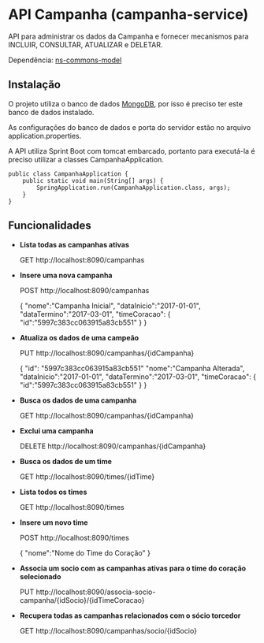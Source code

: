 # API Campanha (campanha-service)

API para administrar os dados da Campanha e fornecer mecanismos para INCLUIR, CONSULTAR, ATUALIZAR e DELETAR.

Dependência: [ns-commons-model](https://github.com/rraminelli/campanha-socio-torcedor/tree/master/ns-commons-model) 

## Instalação

O projeto utiliza o banco de dados [MongoDB](https://www.mongodb.com/download-center?ct=header#community), por isso é preciso ter este banco de dados instalado.

As configurações do banco de dados e porta do servidor estão no arquivo application.properties.

A API utiliza Sprint Boot com tomcat embarcado, portanto para executá-la é preciso utilizar a classes CampanhaApplication.

	public class CampanhaApplication {
		public static void main(String[] args) {
			SpringApplication.run(CampanhaApplication.class, args);
		}
	} 

## Funcionalidades

- **Lista todas as campanhas ativas**

	
	GET http://localhost:8090/campanhas
	
	
- **Insere uma nova campanha**

	
	POST http://localhost:8090/campanhas
	
	{
        "nome":"Campanha Inicial",
        "dataInicio":"2017-01-01",
        "dataTermino":"2017-03-01",
        "timeCoracao":
        {
            "id":"5997c383cc063915a83cb551"
        }
	}
	

- **Atualiza os dados de uma campeão**

	
	PUT http://localhost:8090/campanhas/{idCampanha}
	
	{
		"id": "5997c383cc063915a83cb551"
        "nome":"Campanha Alterada",
        "dataInicio":"2017-01-01",
        "dataTermino":"2017-03-01",
        "timeCoracao":
        {
            "id":"5997c383cc063915a83cb551"
        }
	}
	
	
- **Busca os dados de uma campanha**
	
	
	GET http://localhost:8090/campanhas/{idCampanha}	
	
	
- **Exclui uma campanha**
	
	
	DELETE http://localhost:8090/campanhas/{idCampanha}
	
	
- **Busca os dados de um time**
	
	
	GET http://localhost:8090/times/{idTime}
	
	
- **Lista todos os times**
	
	
	GET http://localhost:8090/times
	
	
- **Insere um novo time**
	
	
	POST http://localhost:8090/times
	
	{
        "nome":"Nome do Time do Coração"
	}
	
	
- **Associa um socio com as campanhas ativas para o time do coração selecionado**


	PUT http://localhost:8090/associa-socio-campanha/{idSocio}/{idTimeCoracao}

	
- **Recupera todas as campanhas relacionados com o sócio torcedor**


	GET http://localhost:8090/campanhas/socio/{idSocio}
	